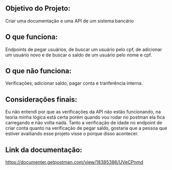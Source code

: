 ## Objetivo do Projeto:

Criar uma documentação e uma API de um sistema bancário

## O que funciona:

Endpoints de pegar usuários, de buscar um usuário pelo cpf, de adicionar um usuário novo e de buscar o saldo de um usuário pelo nome e cpf.

## O que não funciona:

Verificações, adicionar saldo, pagar conta e tranferência interna.

## Considerações finais:

Eu não entendi por que as verificações da API não estão funcionando, na teoria minha lógica está certa porém quando vou rodar no postman ela fica carregando e não volta nada. Tanto a verificação de idade no endpoint de criar conta quanto na verificação de pegar saldo, gostaria que a pessoa que estiver availiando esse projeto visse o porque disso acontecer.

## Link da documentação:

https://documenter.getpostman.com/view/18385386/UVeCPnmd
